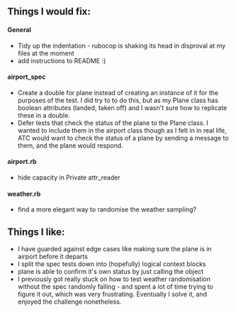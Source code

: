 ## Things I would fix:

#### General
- Tidy up the indentation - rubocop is shaking its head in disproval at my files at the moment
- add instructions to README :) 

#### airport_spec
- Create a double for plane instead of creating an instance of it for the purposes of the test. I did try to to do this, but as my Plane class has boolean attributes (landed, taken off) and I wasn't sure how to replicate these in a double.
- Defer tests that check the status of the plane to the Plane class. I wanted to include them in the airport class though as I felt in in real life, ATC would want to check the status of a plane by sending a message to them, and the plane would respond.

#### airport.rb
- hide capacity in Private attr_reader

#### weather.rb
- find a more elegant way to randomise the weather sampling?

## Things I like:
- I have guarded against edge cases like making sure the plane is in airport before it departs
- I split the spec tests down into (hopefully) logical context blocks
- plane is able to confirm it's own status by just calling the object
- I previously got really stuck on how to test weather randomisation without the spec randomly failing - and spent a lot of time trying to figure it out, which was very frustrating. Eventually I solve it, and enjoyed the challenge nonetheless.
